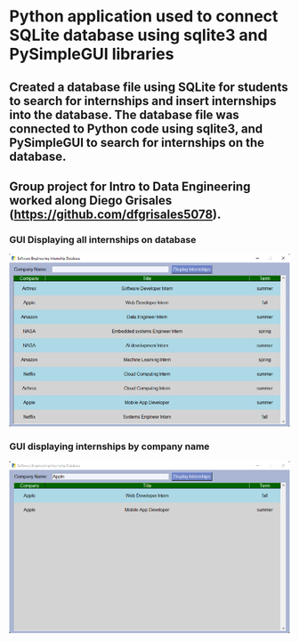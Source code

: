 # Python application used to connect SQLite database using sqlite3 and PySimpleGUI libraries

## Created a database file using SQLite for students to search for internships and insert internships into the database. The database file was connected to Python code using sqlite3, and PySimpleGUI to search for internships on the database.

## Group project for Intro to Data Engineering worked along Diego Grisales (https://github.com/dfgrisales5078).

### GUI Displaying all internships on database
![](DisplayInternshipsGUI.png)


### GUI displaying internships by company name
![](DisplayInternshipsByCompanyNameGUI.png)

